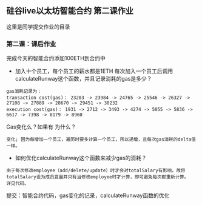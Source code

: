 ## 硅谷live以太坊智能合约 第二课作业
这里是同学提交作业的目录

### 第二课：课后作业
完成今天的智能合约添加100ETH到合约中
- 加入十个员工，每个员工的薪水都是1ETH
每次加入一个员工后调用calculateRunway这个函数，并且记录消耗的gas是多少？
```
gas消耗记录为：
transaction cost(gas)： 23203 -> 23984 -> 24765 -> 25546 -> 26327 -> 27108 -> 27889 -> 28670 -> 29451 -> 30232
execution cost(gas)： 1931 -> 2712 -> 3493 -> 4274 -> 5055 -> 5836 -> 6617 -> 7398 -> 8179 -> 8960
```
Gas变化么？如果有 为什么？
```
变化; 因为每增加一个员工，遍历时要多计算一个员工，所以递增，且每次gas消耗的delta值一样。

```

- 如何优化calculateRunway这个函数来减少gas的消耗？
```
由于每次修改employee（add/delete/update）时才会对totalSalary有影响，故将totalSalary设为成员变量并只有当修改employee时才计算，即可避免每次都重新计算。
详见代码。
```
提交：智能合约代码，gas变化的记录，calculateRunway函数的优化
